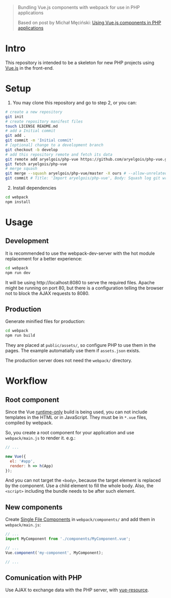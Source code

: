 > Bundling Vue.js components with webpack for use in PHP applications
>
> Based on post by Michał Męciński: [Using Vue.js components in PHP applications][post]


# Intro

This repository is intended to be a skeleton for new PHP projects using [Vue.js]
in the front-end.


# Setup

1. You may clone this repository and go to step 2, or you can:

 ```bash
# create a new repository
git init
# create repository manifest files
touch LICENSE README.md
# add a Initial commit
git add .
git commit -m 'Initial commit'
# [optional] change to a development branch
git checkout -b develop
# add this repository remote and fetch its data
git remote add aryelgois/php-vue https://github.com/aryelgois/php-vue.git
git fetch aryelgois/php-vue
# merge squash
git merge --squash aryelgois/php-vue/master -X ours # --allow-unrelated-histories (for git >2.9)
git commit # Title: 'Import aryelgois/php-vue', Body: Squash log git writes in commit editor
 ```

2. Install dependencies

 ```bash
cd webpack
npm install
 ```


# Usage

## Development

It is recommended to use the webpack-dev-server with the hot module replacement
for a better experience:

```bash
cd webpack
npm run dev
```

It will be using http://localhost:8080 to serve the required files. Apache might
be running on port 80, but there is a configuration telling the browser not to
block the AJAX requests to 8080.


## Production

Generate minified files for production:

```bash
cd webpack
npm run build
```

They are placed at `public/assets/`, so configure PHP to use them in the pages.
The example automatially use them if `assets.json` exists.

The production server does not need the `webpack/` directory.


# Workflow

## Root component

Since the Vue [runtime-only][Runtime-vs-Runtime-only] build is being used, you
can not include templates in the HTML or in JavaScript. They must be in `*.vue`
files, compiled by webpack.

So, you create a root component for your application and use `webpack/main.js`
to render it. e.g.:

```js
// ...

new Vue({
  el: '#app',
  render: h => h(App)
});
```

And you can not target the `<body>`, because the target element is replaced by
the component. Use a child element to fill the whole body. Also, the `<script>`
including the bundle needs to be after such element.


## New components

Create [Single File Components] in `webpack/components/` and add them in
`webpack/main.js`:

```js
// ...
import MyComponent from './components/MyComponent.vue';

// ...
Vue.component('my-component', MyComponent);

// ...
```


## Comunication with PHP

Use AJAX to exchange data with the PHP server, with [vue-resource].


[post]: https://codeburst.io/using-vue-js-components-in-php-applications-e5bfde8763bc
[Vue.js]: https://vuejs.org
[Runtime-vs-Runtime-only]: https://vuejs.org/v2/guide/installation.html#Runtime-Compiler-vs-Runtime-only
[Single File Components]: https://vuejs.org/v2/guide/single-file-components.html
[vue-resource]: https://www.npmjs.com/package/vue-resource
